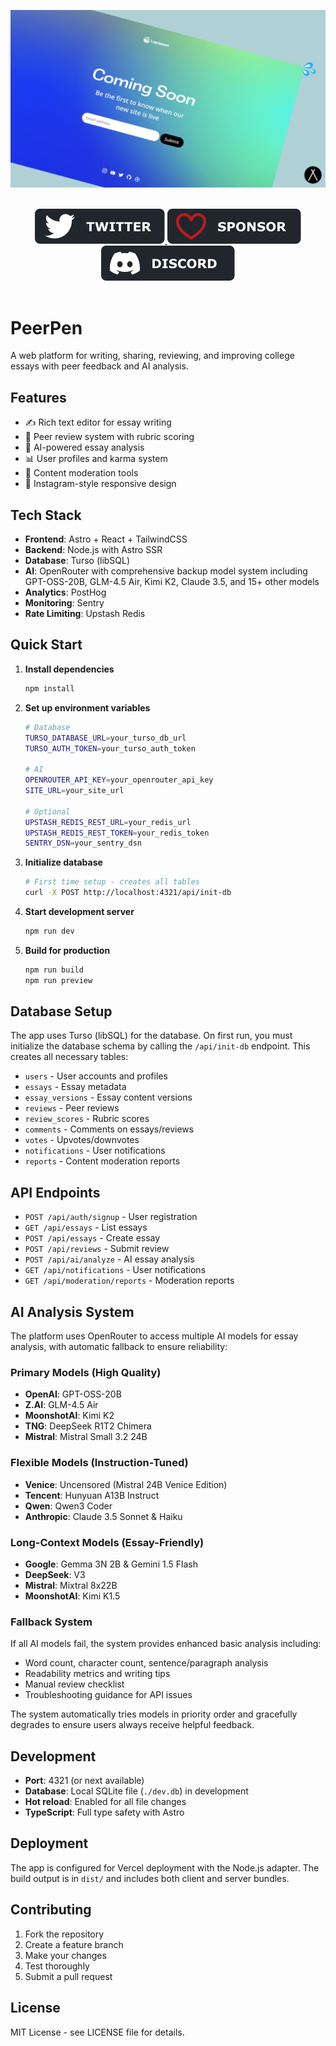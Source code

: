 <p align="center">
  <img src="assets/gh-banner.png" alt="Cannonbal Theme Banner">
</p>

<br/>
<div align="center">
  <a href="https://twitter.com/littlesticksdev">
  <img src="assets/twitter-badge.svg" alt="Follow Little Sticks on Twitter"/>
</a>
  <a href="https://littlesticks.lemonsqueezy.com/checkout/buy/ce15f246-6ffb-417d-b380-0745aeef69a9">
    <img src="assets/sponsor-badge.svg" alt="Sponsor This Repo" />
  </a>
  <a href="https://littlesticks.dev/discord">
    <img src="assets/discord-badge.svg" alt="Join our Discord" />
  </a>
  
</div>
<br/>

# PeerPen

A web platform for writing, sharing, reviewing, and improving college essays with peer feedback and AI analysis.

## Features

- ✍️ Rich text editor for essay writing
- 👥 Peer review system with rubric scoring
- 🤖 AI-powered essay analysis
- 📊 User profiles and karma system
- 🚨 Content moderation tools
- 📱 Instagram-style responsive design

## Tech Stack

- **Frontend**: Astro + React + TailwindCSS
- **Backend**: Node.js with Astro SSR
- **Database**: Turso (libSQL)
- **AI**: OpenRouter with comprehensive backup model system including GPT-OSS-20B, GLM-4.5 Air, Kimi K2, Claude 3.5, and 15+ other models
- **Analytics**: PostHog
- **Monitoring**: Sentry
- **Rate Limiting**: Upstash Redis

## Quick Start

1. **Install dependencies**
   ```bash
   npm install
   ```

2. **Set up environment variables**
   ```bash
   # Database
   TURSO_DATABASE_URL=your_turso_db_url
   TURSO_AUTH_TOKEN=your_turso_auth_token
   
   # AI
   OPENROUTER_API_KEY=your_openrouter_api_key
   SITE_URL=your_site_url
   
   # Optional
   UPSTASH_REDIS_REST_URL=your_redis_url
   UPSTASH_REDIS_REST_TOKEN=your_redis_token
   SENTRY_DSN=your_sentry_dsn
   ```

3. **Initialize database**
   ```bash
   # First time setup - creates all tables
   curl -X POST http://localhost:4321/api/init-db
   ```

4. **Start development server**
   ```bash
   npm run dev
   ```

5. **Build for production**
   ```bash
   npm run build
   npm run preview
   ```

## Database Setup

The app uses Turso (libSQL) for the database. On first run, you must initialize the database schema by calling the `/api/init-db` endpoint. This creates all necessary tables:

- `users` - User accounts and profiles
- `essays` - Essay metadata
- `essay_versions` - Essay content versions
- `reviews` - Peer reviews
- `review_scores` - Rubric scores
- `comments` - Comments on essays/reviews
- `votes` - Upvotes/downvotes
- `notifications` - User notifications
- `reports` - Content moderation reports

## API Endpoints

- `POST /api/auth/signup` - User registration
- `GET /api/essays` - List essays
- `POST /api/essays` - Create essay
- `POST /api/reviews` - Submit review
- `POST /api/ai/analyze` - AI essay analysis
- `GET /api/notifications` - User notifications
- `GET /api/moderation/reports` - Moderation reports

## AI Analysis System

The platform uses OpenRouter to access multiple AI models for essay analysis, with automatic fallback to ensure reliability:

### Primary Models (High Quality)
- **OpenAI**: GPT-OSS-20B
- **Z.AI**: GLM-4.5 Air  
- **MoonshotAI**: Kimi K2
- **TNG**: DeepSeek R1T2 Chimera
- **Mistral**: Mistral Small 3.2 24B

### Flexible Models (Instruction-Tuned)
- **Venice**: Uncensored (Mistral 24B Venice Edition)
- **Tencent**: Hunyuan A13B Instruct
- **Qwen**: Qwen3 Coder
- **Anthropic**: Claude 3.5 Sonnet & Haiku

### Long-Context Models (Essay-Friendly)
- **Google**: Gemma 3N 2B & Gemini 1.5 Flash
- **DeepSeek**: V3
- **Mistral**: Mixtral 8x22B
- **MoonshotAI**: Kimi K1.5

### Fallback System
If all AI models fail, the system provides enhanced basic analysis including:
- Word count, character count, sentence/paragraph analysis
- Readability metrics and writing tips
- Manual review checklist
- Troubleshooting guidance for API issues

The system automatically tries models in priority order and gracefully degrades to ensure users always receive helpful feedback.

## Development

- **Port**: 4321 (or next available)
- **Database**: Local SQLite file (`./dev.db`) in development
- **Hot reload**: Enabled for all file changes
- **TypeScript**: Full type safety with Astro

## Deployment

The app is configured for Vercel deployment with the Node.js adapter. The build output is in `dist/` and includes both client and server bundles.

## Contributing

1. Fork the repository
2. Create a feature branch
3. Make your changes
4. Test thoroughly
5. Submit a pull request

## License

MIT License - see LICENSE file for details.
